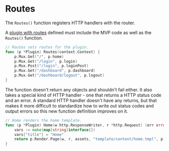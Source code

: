 # Routes

The `Routes()` function registers HTTP handlers with the router.

A [plugin with routes](https://github.com/ambientkit/plugin/blob/main/generic/simplelogin/simplelogin.go) defined must include the MVP code as well as the `Routes()` function.

```go
// Routes sets routes for the plugin.
func (p *Plugin) Routes(context.Context) {
	p.Mux.Get("/", p.home)
	p.Mux.Get("/login", p.login)
	p.Mux.Post("/login", p.loginPost)
	p.Mux.Get("/dashboard", p.dashboard)
	p.Mux.Get("/dashboard/logout", p.logout)
}
```

The function doesn't return any objects and shouldn't fail either. It also takes a special kind of HTTP handler - one that returns a HTTP status code and an error. A standard HTTP handler doesn't have any returns, but that makes it more difficult to standardize how to write out status codes and output errors so this new function definition improves on it.

```go
// Home renders the home template.
func (p *Plugin) Home(w http.ResponseWriter, r *http.Request) (err error) {
	vars := make(map[string]interface{})
	vars["title"] = "Home"
	return p.Render.Page(w, r, assets, "template/content/home.tmpl", p.funcMap(r), vars)
}
```